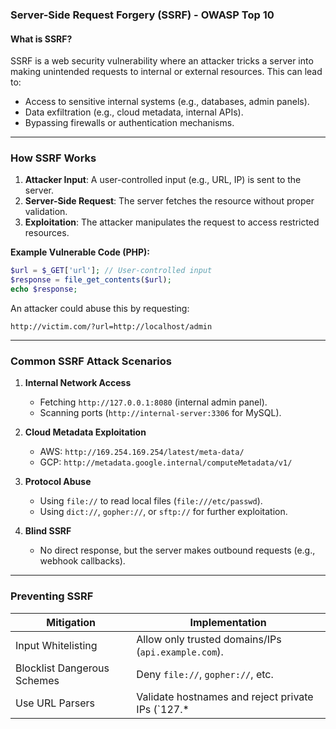 

 ### **Server-Side Request Forgery (SSRF) - OWASP Top 10**

#### **What is SSRF?**
SSRF is a web security vulnerability where an attacker tricks a server into making unintended requests to internal or external resources. This can lead to:
- Access to sensitive internal systems (e.g., databases, admin panels).
- Data exfiltration (e.g., cloud metadata, internal APIs).
- Bypassing firewalls or authentication mechanisms.

---

### **How SSRF Works**
1. **Attacker Input**: A user-controlled input (e.g., URL, IP) is sent to the server.
2. **Server-Side Request**: The server fetches the resource without proper validation.
3. **Exploitation**: The attacker manipulates the request to access restricted resources.

**Example Vulnerable Code (PHP):**
```php
$url = $_GET['url']; // User-controlled input
$response = file_get_contents($url);
echo $response;
```
An attacker could abuse this by requesting:
```
http://victim.com/?url=http://localhost/admin
```

---

### **Common SSRF Attack Scenarios**
1. **Internal Network Access**  
   - Fetching `http://127.0.0.1:8080` (internal admin panel).  
   - Scanning ports (`http://internal-server:3306` for MySQL).  

2. **Cloud Metadata Exploitation**  
   - AWS: `http://169.254.169.254/latest/meta-data/`  
   - GCP: `http://metadata.google.internal/computeMetadata/v1/`  

3. **Protocol Abuse**  
   - Using `file://` to read local files (`file:///etc/passwd`).  
   - Using `dict://`, `gopher://`, or `sftp://` for further exploitation.

4. **Blind SSRF**  
   - No direct response, but the server makes outbound requests (e.g., webhook callbacks).

---

### **Preventing SSRF**
| **Mitigation**               | **Implementation** |
|------------------------------|--------------------|
| Input Whitelisting           | Allow only trusted domains/IPs (`api.example.com`). |
| Blocklist Dangerous Schemes  | Deny `file://`, `gopher://`, etc. |
| Use URL Parsers              | Validate hostnames and reject private IPs (`127.*